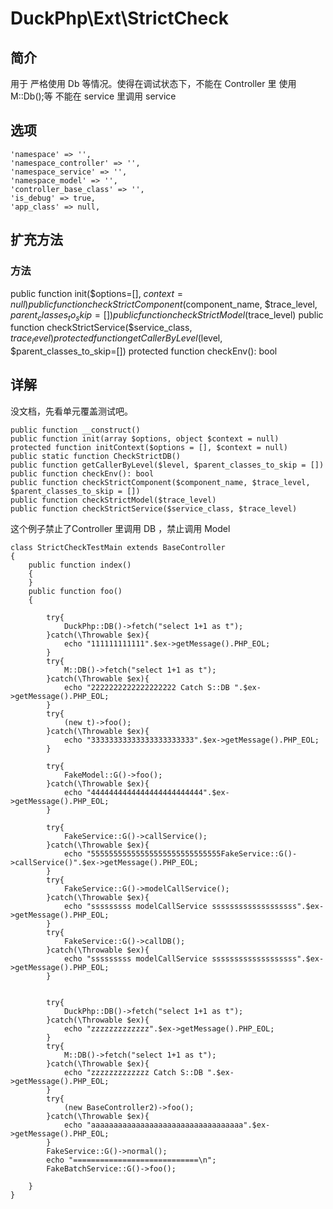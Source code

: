 # DuckPhp\Ext\StrictCheck

## 简介
用于 严格使用 Db 等情况。使得在调试状态下，不能在 Controller 里 使用 M::Db();等
不能在 service 里调用 service

## 选项
    'namespace' => '',
    'namespace_controller' => '',
    'namespace_service' => '',
    'namespace_model' => '',
    'controller_base_class' => '',
    'is_debug' => true,
    'app_class' => null,
## 扩充方法

### 方法

public function init($options=[], $context=null)
public function checkStrictComponent($component_name, $trace_level, $parent_classes_to_skip=[])
public function checkStrictModel($trace_level)
public function checkStrictService($service_class, $trace_level)
protected function getCallerByLevel($level, $parent_classes_to_skip=[])
protected function checkEnv(): bool

## 详解

没文档，先看单元覆盖测试吧。


    public function __construct()
    public function init(array $options, object $context = null)
    protected function initContext($options = [], $context = null)
    public static function CheckStrictDB()
    public function getCallerByLevel($level, $parent_classes_to_skip = [])
    public function checkEnv(): bool
    public function checkStrictComponent($component_name, $trace_level, $parent_classes_to_skip = [])
    public function checkStrictModel($trace_level)
    public function checkStrictService($service_class, $trace_level)
    

这个例子禁止了Controller 里调用 DB ，禁止调用 Model


```
class StrictCheckTestMain extends BaseController
{
    public function index()
    {
    }
    public function foo()
    {
        
        try{
            DuckPhp::DB()->fetch("select 1+1 as t");
        }catch(\Throwable $ex){
            echo "111111111111".$ex->getMessage().PHP_EOL;
        }
        try{
            M::DB()->fetch("select 1+1 as t");
        }catch(\Throwable $ex){
            echo "2222222222222222222 Catch S::DB ".$ex->getMessage().PHP_EOL;
        }
        try{
            (new t)->foo();
        }catch(\Throwable $ex){
            echo "33333333333333333333333".$ex->getMessage().PHP_EOL;
        }
        
        try{
            FakeModel::G()->foo();
        }catch(\Throwable $ex){
            echo "4444444444444444444444444".$ex->getMessage().PHP_EOL;
        }

        try{
            FakeService::G()->callService();
        }catch(\Throwable $ex){
            echo "55555555555555555555555555555FakeService::G()->callService()".$ex->getMessage().PHP_EOL;
        }
        try{
            FakeService::G()->modelCallService();
        }catch(\Throwable $ex){
            echo "sssssssss modelCallService sssssssssssssssssss".$ex->getMessage().PHP_EOL;
        }
        try{
            FakeService::G()->callDB();
        }catch(\Throwable $ex){
            echo "sssssssss modelCallService sssssssssssssssssss".$ex->getMessage().PHP_EOL;
        }
        
        
        try{
            DuckPhp::DB()->fetch("select 1+1 as t");
        }catch(\Throwable $ex){
            echo "zzzzzzzzzzzzz".$ex->getMessage().PHP_EOL;
        }
        try{
            M::DB()->fetch("select 1+1 as t");
        }catch(\Throwable $ex){
            echo "zzzzzzzzzzzzz Catch S::DB ".$ex->getMessage().PHP_EOL;
        }
        try{
            (new BaseController2)->foo();
        }catch(\Throwable $ex){
            echo "aaaaaaaaaaaaaaaaaaaaaaaaaaaaaaaaaa".$ex->getMessage().PHP_EOL;
        }
        FakeService::G()->normal();
        echo "============================\n";
        FakeBatchService::G()->foo();

    }
}
```
